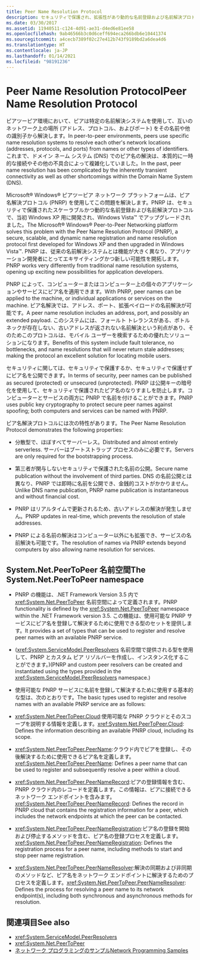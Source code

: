 ```yaml
---
title: Peer Name Resolution Protocol
description: セキュリティで保護され、拡張性があり動的な名前登録および名前解決プロトコルであるピア名解決プロトコル (PNRP) について説明します。
ms.date: 03/30/2017
ms.assetid: 11940511-c124-4d91-ae31-d4ed6e81ee58
ms.openlocfilehash: 9ab46566b3c0d6ceff694eca266bdb6e10441374
ms.sourcegitcommit: a4cecb7389f02c27e412b743f9189bd2a6dea4d6
ms.translationtype: HT
ms.contentlocale: ja-JP
ms.lasthandoff: 01/14/2021
ms.locfileid: "98191236"
---
```

# <a name="peer-name-resolution-protocol"></a><span data-ttu-id="8001d-103">Peer Name Resolution Protocol</span><span class="sxs-lookup"><span data-stu-id="8001d-103">Peer Name Resolution Protocol</span></span>

<span data-ttu-id="8001d-104">ピアツーピア環境において、ピアは特定の名前解決システムを使用して、互いのネットワーク上の場所 (アドレス、プロトコル、およびポート) をその名前や他の識別子から解決します。</span><span class="sxs-lookup"><span data-stu-id="8001d-104">In peer-to-peer environments, peers use specific name resolution systems to resolve each other's network locations (addresses, protocols, and ports) from names or other types of identifiers.</span></span> <span data-ttu-id="8001d-105">これまで、ドメイン ネーム システム (DNS) でのピア名の解決は、本質的に一時的な接続やその他の不具合によって複雑化していました。</span><span class="sxs-lookup"><span data-stu-id="8001d-105">In the past, peer name resolution has been complicated by the inherently transient connectivity as well as other shortcomings within the Domain Name System (DNS).</span></span>  
  
 <span data-ttu-id="8001d-106">Microsoft® Windows® ピアツーピア ネットワーク プラットフォームは、ピア名解決プロトコル (PNRP) を使用してこの問題を解決します。PNRP は、セキュリティで保護されたスケーラブルかつ動的な名前登録および名前解決プロトコルで、当初 Windows XP 用に開発され、Windows Vista™ でアップグレードされました。</span><span class="sxs-lookup"><span data-stu-id="8001d-106">The Microsoft® Windows® Peer-to-Peer Networking platform solves this problem with the Peer Name Resolution Protocol (PNRP), a secure, scalable, and dynamic name registration and name resolution protocol first developed for Windows XP and then upgraded in Windows Vista™.</span></span> <span data-ttu-id="8001d-107">PNRP は、従来の名前解決システムとは機能が大きく異なり、アプリケーション開発者にとってエキサイティングかつ新しい可能性を開拓します。</span><span class="sxs-lookup"><span data-stu-id="8001d-107">PNRP works very differently from traditional name resolution systems, opening up exciting new possibilities for application developers.</span></span>  
  
 <span data-ttu-id="8001d-108">PNRP によって、コンピューターまたはコンピューター上の個々のアプリケーションやサービスにピア名を適用できます。</span><span class="sxs-lookup"><span data-stu-id="8001d-108">With PNRP, peer names can be applied to the machine, or individual applications or services on the machine.</span></span> <span data-ttu-id="8001d-109">ピア名解決では、アドレス、ポート、拡張ペイロードの名前解決が可能です。</span><span class="sxs-lookup"><span data-stu-id="8001d-109">A peer name resolution includes an address, port, and possibly an extended payload.</span></span> <span data-ttu-id="8001d-110">このシステムには、フォールト トレランスがある、ボトルネックが存在しない、古いアドレスが返されない名前解決という利点があり、そのためこのプロトコルは、モバイル ユーザーを検索するための優れたソリューションになります。</span><span class="sxs-lookup"><span data-stu-id="8001d-110">Benefits of this system include fault tolerance, no bottlenecks, and name resolutions that will never return stale addresses; making the protocol an excellent solution for locating mobile users.</span></span>  
  
 <span data-ttu-id="8001d-111">セキュリティに関しては、セキュリティで保護するか、セキュリティで保護せずにピア名を公開できます。</span><span class="sxs-lookup"><span data-stu-id="8001d-111">In terms of security, peer names can be published as secured (protected) or unsecured (unprotected).</span></span> <span data-ttu-id="8001d-112">PNRP は公開キーの暗号化を使用して、セキュリティで保護されたピア名のなりすましを防止します。コンピューターとサービスの両方に PNRP で名前を付けることができます。</span><span class="sxs-lookup"><span data-stu-id="8001d-112">PNRP uses public key cryptography to protect secure peer names against spoofing; both computers and services can be named with PNRP.</span></span>  
  
<span data-ttu-id="8001d-113">ピア名解決プロトコルには次の特性があります。</span><span class="sxs-lookup"><span data-stu-id="8001d-113">The Peer Name Resolution Protocol demonstrates the following properties:</span></span>  
  
- <span data-ttu-id="8001d-114">分散型で、ほぼすべてサーバーレス。</span><span class="sxs-lookup"><span data-stu-id="8001d-114">Distributed and almost entirely serverless.</span></span> <span data-ttu-id="8001d-115">サーバーはブートストラップ プロセスのみに必要です。</span><span class="sxs-lookup"><span data-stu-id="8001d-115">Servers are only required for the bootstrapping process.</span></span>  
  
- <span data-ttu-id="8001d-116">第三者が関与しないセキュリティで保護された名前の公開。</span><span class="sxs-lookup"><span data-stu-id="8001d-116">Secure name publication without the involvement of third parties.</span></span> <span data-ttu-id="8001d-117">DNS の名前公開とは異なり、PNRP では即時に名前を公開でき、金銭的コストがかかりません。</span><span class="sxs-lookup"><span data-stu-id="8001d-117">Unlike DNS name publication, PNRP name publication is instantaneous and without financial cost.</span></span>  
  
- <span data-ttu-id="8001d-118">PNRP はリアルタイムで更新されるため、古いアドレスの解決が発生しません。</span><span class="sxs-lookup"><span data-stu-id="8001d-118">PNRP updates in real-time, which prevents the resolution of stale addresses.</span></span>  
  
- <span data-ttu-id="8001d-119">PNRP による名前の解決はコンピューター以外にも拡張でき、サービスの名前解決も可能です。</span><span class="sxs-lookup"><span data-stu-id="8001d-119">The resolution of names via PNRP extends beyond computers by also allowing name resolution for services.</span></span>  
  
## <a name="the-systemnetpeertopeer-namespace"></a><span data-ttu-id="8001d-120">System.Net.PeerToPeer 名前空間</span><span class="sxs-lookup"><span data-stu-id="8001d-120">The System.Net.PeerToPeer namespace</span></span>  
  
- <span data-ttu-id="8001d-121">PNRP の機能は、.NET Framework Version 3.5 内で <xref:System.Net.PeerToPeer> 名前空間によって定義されます。</span><span class="sxs-lookup"><span data-stu-id="8001d-121">PNRP functionality is defined by the <xref:System.Net.PeerToPeer> namespace within the .NET Framework version 3.5.</span></span> <span data-ttu-id="8001d-122">この機能は、使用可能な PNRP サービスにピア名を登録して解決するために使用できる型のセットを提供します。</span><span class="sxs-lookup"><span data-stu-id="8001d-122">It provides a set of types that can be used to register and resolve peer names with an available PNRP service.</span></span>  
  
- <span data-ttu-id="8001d-123">(<xref:System.ServiceModel.PeerResolvers> 名前空間で提供される型を使用して、PNRP とカスタム ピア リゾルバーを作成し、インスタンス化することができます。)</span><span class="sxs-lookup"><span data-stu-id="8001d-123">(PNRP and custom peer resolvers can be created and instantiated using the types provided in the <xref:System.ServiceModel.PeerResolvers> namespace.)</span></span>  
  
- <span data-ttu-id="8001d-124">使用可能な PNRP サービスに名前を登録して解決するために使用する基本的な型は、次のとおりです。</span><span class="sxs-lookup"><span data-stu-id="8001d-124">The basic types used to register and resolve names with an available PNRP service are as follows:</span></span>  
  
- <span data-ttu-id="8001d-125"><xref:System.Net.PeerToPeer.Cloud>:使用可能な PNRP クラウドとそのスコープを説明する情報を定義します。</span><span class="sxs-lookup"><span data-stu-id="8001d-125"><xref:System.Net.PeerToPeer.Cloud>: Defines the information describing an available PNRP cloud, including its scope.</span></span>  
  
- <span data-ttu-id="8001d-126"><xref:System.Net.PeerToPeer.PeerName>:クラウド内でピアを登録し、その後解決するために使用できるピア名を定義します。</span><span class="sxs-lookup"><span data-stu-id="8001d-126"><xref:System.Net.PeerToPeer.PeerName>: Defines a peer name that can be used to register and subsequently resolve a peer within a cloud.</span></span>  
  
- <span data-ttu-id="8001d-127"><xref:System.Net.PeerToPeer.PeerNameRecord>:ピアの登録情報を含む、PNRP クラウド内のレコードを定義します。この情報は、ピアに接続できるネットワーク エンドポイントを含みます。</span><span class="sxs-lookup"><span data-stu-id="8001d-127"><xref:System.Net.PeerToPeer.PeerNameRecord>: Defines the record in PNRP cloud that contains the registration information for a peer, which includes the network endpoints at which the peer can be contacted.</span></span>  
  
- <span data-ttu-id="8001d-128"><xref:System.Net.PeerToPeer.PeerNameRegistration>:ピア名の登録を開始および停止するメソッドを含む、ピア名の登録プロセスを定義します。</span><span class="sxs-lookup"><span data-stu-id="8001d-128"><xref:System.Net.PeerToPeer.PeerNameRegistration>: Defines the registration process for a peer name, including methods to start and stop peer name registration.</span></span>  
  
- <span data-ttu-id="8001d-129"><xref:System.Net.PeerToPeer.PeerNameResolver>:解決の同期および非同期のメソッドなど、ピア名をネットワーク エンドポイントに解決するためのプロセスを定義します。</span><span class="sxs-lookup"><span data-stu-id="8001d-129"><xref:System.Net.PeerToPeer.PeerNameResolver>: Defines the process for resolving a peer name to its network endpoint(s), including both synchronous and asynchronous methods for resolution.</span></span>  
  
## <a name="see-also"></a><span data-ttu-id="8001d-130">関連項目</span><span class="sxs-lookup"><span data-stu-id="8001d-130">See also</span></span>

- <xref:System.ServiceModel.PeerResolvers>
- <xref:System.Net.PeerToPeer>
- [<span data-ttu-id="8001d-131">ネットワーク プログラミングのサンプル</span><span class="sxs-lookup"><span data-stu-id="8001d-131">Network Programming Samples</span></span>](network-programming-samples.md)
